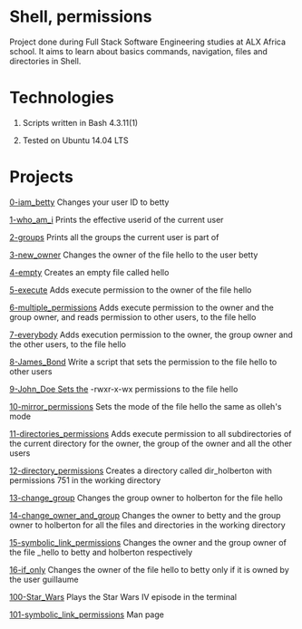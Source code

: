 
# Shell, permissions

Project done during Full Stack Software Engineering studies at ALX Africa school. It aims to learn about basics commands, navigation, files and directories in Shell.

# Technologies

1. Scripts written in Bash 4.3.11(1)

2. Tested on Ubuntu 14.04 LTS

# Projects

[0-iam_betty](https://github.com/Tokaallah/alx-system_engineering-devops/blob/master/0x01-shell_permissions/0-iam_betty)	Changes your user ID to betty

[1-who_am_i](https://github.com/Tokaallah/alx-system_engineering-devops/blob/master/0x01-shell_permissions/1-who_am_i)	Prints the effective userid of the current user

[2-groups](https://github.com/Tokaallah/alx-system_engineering-devops/blob/master/0x01-shell_permissions/2-groups)	Prints all the groups the current user is part of

[3-new_owner](https://github.com/Tokaallah/alx-system_engineering-devops/blob/master/0x01-shell_permissions/3-new_owner)	Changes the owner of the file hello to the user betty

[4-empty](https://github.com/Tokaallah/alx-system_engineering-devops/blob/master/0x01-shell_permissions/4-empty)	Creates an empty file called hello

[5-execute](https://github.com/Tokaallah/alx-system_engineering-devops/blob/master/0x01-shell_permissions/5-execute)	Adds execute permission to the owner of the file hello

[6-multiple_permissions](https://github.com/Tokaallah/alx-system_engineering-devops/blob/master/0x01-shell_permissions/6-multiple_permissions)	Adds execute permission to the owner and the group owner, and reads permission to other users, to the file hello

[7-everybody](https://github.com/Tokaallah/alx-system_engineering-devops/blob/master/0x01-shell_permissions/7-everybody)	Adds execution permission to the owner, the group owner and the other users, to the file hello

[8-James_Bond](https://github.com/Tokaallah/alx-system_engineering-devops/blob/master/0x01-shell_permissions/8-James_Bond)	Write a script that sets the permission to the file hello to other users

[9-John_Doe	Sets the](https://github.com/Tokaallah/alx-system_engineering-devops/blob/master/0x01-shell_permissions/9-John_Doe) -rwxr-x-wx permissions to the file hello

[10-mirror_permissions](https://github.com/Tokaallah/alx-system_engineering-devops/blob/master/0x01-shell_permissions/10-mirror_permissions)	Sets the mode of the file hello the same as olleh's mode

[11-directories_permissions](https://github.com/Tokaallah/alx-system_engineering-devops/blob/master/0x01-shell_permissions/11-directories_permissions)	Adds execute permission to all subdirectories of the current directory for the owner, the group of the owner and all the other users

[12-directory_permissions](https://github.com/Tokaallah/alx-system_engineering-devops/blob/master/0x01-shell_permissions/12-directory_permissions)	Creates a directory called dir_holberton with permissions 751 in the working directory

[13-change_group](https://github.com/Tokaallah/alx-system_engineering-devops/blob/master/0x01-shell_permissions/13-change_group)	Changes the group owner to holberton for the file hello

[14-change_owner_and_group](https://github.com/Tokaallah/alx-system_engineering-devops/blob/master/0x01-shell_permissions/100-change_owner_and_group)	Changes the owner to betty and the group owner to holberton for all the files and directories in the working directory

[15-symbolic_link_permissions](https://github.com/Tokaallah/alx-system_engineering-devops/blob/master/0x01-shell_permissions/101-symbolic_link_permissions)	Changes the owner and the group owner of the file _hello to betty and holberton respectively

[16-if_only](https://github.com/Tokaallah/alx-system_engineering-devops/blob/master/0x01-shell_permissions/102-if_only)	Changes the owner of the file hello to betty only if it is owned by the user guillaume

[100-Star_Wars](https://github.com/Tokaallah/alx-system_engineering-devops/blob/master/0x01-shell_permissions/103-Star_Wars)	Plays the Star Wars IV episode in the terminal

[101-symbolic_link_permissions](https://github.com/Tokaallah/alx-system_engineering-devops/blob/master/0x01-shell_permissions/.101-symbolic_link_permissions.swo)	Man page
